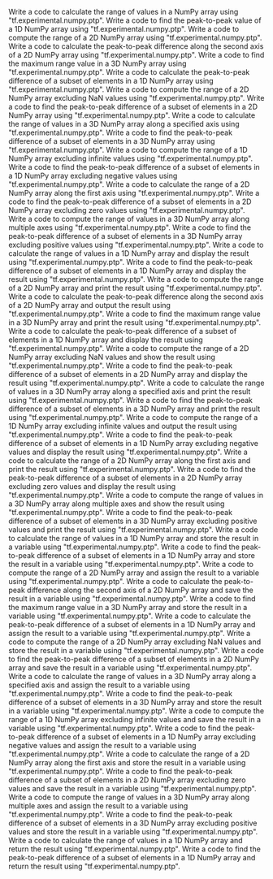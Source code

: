Write a code to calculate the range of values in a NumPy array using "tf.experimental.numpy.ptp".
Write a code to find the peak-to-peak value of a 1D NumPy array using "tf.experimental.numpy.ptp".
Write a code to compute the range of a 2D NumPy array using "tf.experimental.numpy.ptp".
Write a code to calculate the peak-to-peak difference along the second axis of a 2D NumPy array using "tf.experimental.numpy.ptp".
Write a code to find the maximum range value in a 3D NumPy array using "tf.experimental.numpy.ptp".
Write a code to calculate the peak-to-peak difference of a subset of elements in a 1D NumPy array using "tf.experimental.numpy.ptp".
Write a code to compute the range of a 2D NumPy array excluding NaN values using "tf.experimental.numpy.ptp".
Write a code to find the peak-to-peak difference of a subset of elements in a 2D NumPy array using "tf.experimental.numpy.ptp".
Write a code to calculate the range of values in a 3D NumPy array along a specified axis using "tf.experimental.numpy.ptp".
Write a code to find the peak-to-peak difference of a subset of elements in a 3D NumPy array using "tf.experimental.numpy.ptp".
Write a code to compute the range of a 1D NumPy array excluding infinite values using "tf.experimental.numpy.ptp".
Write a code to find the peak-to-peak difference of a subset of elements in a 1D NumPy array excluding negative values using "tf.experimental.numpy.ptp".
Write a code to calculate the range of a 2D NumPy array along the first axis using "tf.experimental.numpy.ptp".
Write a code to find the peak-to-peak difference of a subset of elements in a 2D NumPy array excluding zero values using "tf.experimental.numpy.ptp".
Write a code to compute the range of values in a 3D NumPy array along multiple axes using "tf.experimental.numpy.ptp".
Write a code to find the peak-to-peak difference of a subset of elements in a 3D NumPy array excluding positive values using "tf.experimental.numpy.ptp".
Write a code to calculate the range of values in a 1D NumPy array and display the result using "tf.experimental.numpy.ptp".
Write a code to find the peak-to-peak difference of a subset of elements in a 1D NumPy array and display the result using "tf.experimental.numpy.ptp".
Write a code to compute the range of a 2D NumPy array and print the result using "tf.experimental.numpy.ptp".
Write a code to calculate the peak-to-peak difference along the second axis of a 2D NumPy array and output the result using "tf.experimental.numpy.ptp".
Write a code to find the maximum range value in a 3D NumPy array and print the result using "tf.experimental.numpy.ptp".
Write a code to calculate the peak-to-peak difference of a subset of elements in a 1D NumPy array and display the result using "tf.experimental.numpy.ptp".
Write a code to compute the range of a 2D NumPy array excluding NaN values and show the result using "tf.experimental.numpy.ptp".
Write a code to find the peak-to-peak difference of a subset of elements in a 2D NumPy array and display the result using "tf.experimental.numpy.ptp".
Write a code to calculate the range of values in a 3D NumPy array along a specified axis and print the result using "tf.experimental.numpy.ptp".
Write a code to find the peak-to-peak difference of a subset of elements in a 3D NumPy array and print the result using "tf.experimental.numpy.ptp".
Write a code to compute the range of a 1D NumPy array excluding infinite values and output the result using "tf.experimental.numpy.ptp".
Write a code to find the peak-to-peak difference of a subset of elements in a 1D NumPy array excluding negative values and display the result using "tf.experimental.numpy.ptp".
Write a code to calculate the range of a 2D NumPy array along the first axis and print the result using "tf.experimental.numpy.ptp".
Write a code to find the peak-to-peak difference of a subset of elements in a 2D NumPy array excluding zero values and display the result using "tf.experimental.numpy.ptp".
Write a code to compute the range of values in a 3D NumPy array along multiple axes and show the result using "tf.experimental.numpy.ptp".
Write a code to find the peak-to-peak difference of a subset of elements in a 3D NumPy array excluding positive values and print the result using "tf.experimental.numpy.ptp".
Write a code to calculate the range of values in a 1D NumPy array and store the result in a variable using "tf.experimental.numpy.ptp".
Write a code to find the peak-to-peak difference of a subset of elements in a 1D NumPy array and store the result in a variable using "tf.experimental.numpy.ptp".
Write a code to compute the range of a 2D NumPy array and assign the result to a variable using "tf.experimental.numpy.ptp".
Write a code to calculate the peak-to-peak difference along the second axis of a 2D NumPy array and save the result in a variable using "tf.experimental.numpy.ptp".
Write a code to find the maximum range value in a 3D NumPy array and store the result in a variable using "tf.experimental.numpy.ptp".
Write a code to calculate the peak-to-peak difference of a subset of elements in a 1D NumPy array and assign the result to a variable using "tf.experimental.numpy.ptp".
Write a code to compute the range of a 2D NumPy array excluding NaN values and store the result in a variable using "tf.experimental.numpy.ptp".
Write a code to find the peak-to-peak difference of a subset of elements in a 2D NumPy array and save the result in a variable using "tf.experimental.numpy.ptp".
Write a code to calculate the range of values in a 3D NumPy array along a specified axis and assign the result to a variable using "tf.experimental.numpy.ptp".
Write a code to find the peak-to-peak difference of a subset of elements in a 3D NumPy array and store the result in a variable using "tf.experimental.numpy.ptp".
Write a code to compute the range of a 1D NumPy array excluding infinite values and save the result in a variable using "tf.experimental.numpy.ptp".
Write a code to find the peak-to-peak difference of a subset of elements in a 1D NumPy array excluding negative values and assign the result to a variable using "tf.experimental.numpy.ptp".
Write a code to calculate the range of a 2D NumPy array along the first axis and store the result in a variable using "tf.experimental.numpy.ptp".
Write a code to find the peak-to-peak difference of a subset of elements in a 2D NumPy array excluding zero values and save the result in a variable using "tf.experimental.numpy.ptp".
Write a code to compute the range of values in a 3D NumPy array along multiple axes and assign the result to a variable using "tf.experimental.numpy.ptp".
Write a code to find the peak-to-peak difference of a subset of elements in a 3D NumPy array excluding positive values and store the result in a variable using "tf.experimental.numpy.ptp".
Write a code to calculate the range of values in a 1D NumPy array and return the result using "tf.experimental.numpy.ptp".
Write a code to find the peak-to-peak difference of a subset of elements in a 1D NumPy array and return the result using "tf.experimental.numpy.ptp".